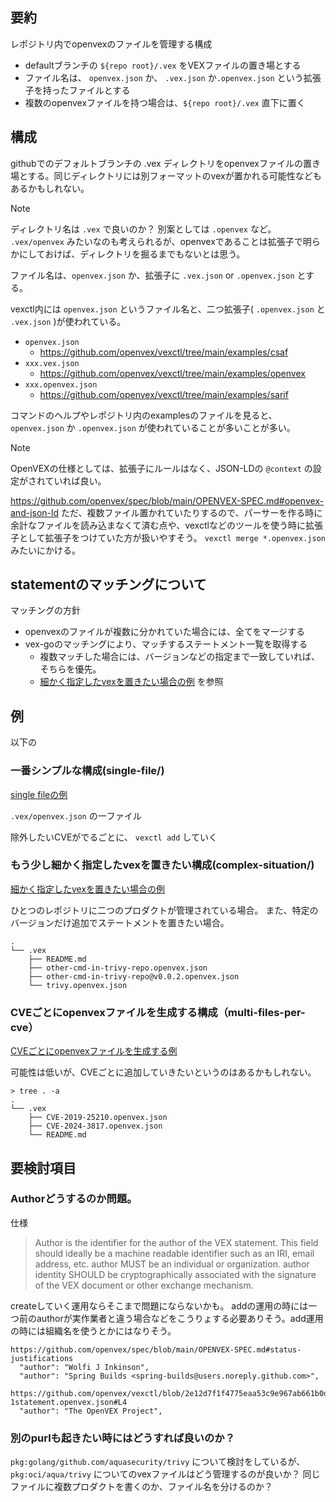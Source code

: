 ## 要約

レポジトリ内でopenvexのファイルを管理する構成

- defaultブランチの `${repo root}/.vex` をVEXファイルの置き場とする
- ファイル名は、 `openvex.json` か、 `.vex.json` か`.openvex.json` という拡張子を持ったファイルとする
- 複数のopenvexファイルを持つ場合は、`${repo root}/.vex` 直下に置く


## 構成
githubでのデフォルトブランチの .vex ディレクトリをopenvexファイルの置き場とする。同じディレクトリには別フォーマットのvexが置かれる可能性などもあるかもしれない。

> [!NOTE]
> ディレクトリ名は `.vex` で良いのか？ 別案としては `.openvex` など。
>  `.vex/openvex` みたいなのも考えられるが、openvexであることは拡張子で明らかにしておけば、ディレクトリを掘るまでもないとは思う。

ファイル名は、`openvex.json` か、拡張子に `.vex.json` or `.openvex.json` とする。

vexctl内には `openvex.json` というファイル名と、二つ拡張子( `.openvex.json` と `.vex.json` )が使われている。
- `openvex.json`
  - https://github.com/openvex/vexctl/tree/main/examples/csaf
- `xxx.vex.json`
  - https://github.com/openvex/vexctl/tree/main/examples/openvex
- `xxx.openvex.json`
  - https://github.com/openvex/vexctl/tree/main/examples/sarif

コマンドのヘルプやレポジトリ内のexamplesのファイルを見ると、`openvex.json` か `.openvex.json` が使われていることが多いことが多い。

> [!NOTE]
> OpenVEXの仕様としては、拡張子にルールはなく、JSON-LDの `@context` の設定がされていれば良い。
> 
> https://github.com/openvex/spec/blob/main/OPENVEX-SPEC.md#openvex-and-json-ld
> ただ、複数ファイル置かれていたりするので、パーサーを作る時に余計なファイルを読み込まなくて済む点や、vexctlなどのツールを使う時に拡張子として拡張子をつけていた方が扱いやすそう。  `vexctl merge *.openvex.json` みたいにかける。

## statementのマッチングについて

マッチングの方針
- openvexのファイルが複数に分かれていた場合には、全てをマージする
- vex-goのマッチングにより、マッチするステートメント一覧を取得する
  - 複数マッチした場合には、バージョンなどの指定まで一致していれば、そちらを優先。
  - [細かく指定したvexを置きたい場合の例](./complex-situation/.vex) を参照

## 例

以下の

### 一番シンプルな構成(single-file/)

[single fileの例](./single-file/.vex)

`.vex/openvex.json` の一ファイル

除外したいCVEがでるごとに、 `vexctl add` していく

### もう少し細かく指定したvexを置きたい構成(complex-situation/)

[細かく指定したvexを置きたい場合の例](./complex-situation/.vex)

ひとつのレポジトリに二つのプロダクトが管理されている場合。
また、特定のバージョンだけ追加でステートメントを置きたい場合。

```
.
└── .vex
    ├── README.md
    ├── other-cmd-in-trivy-repo.openvex.json
    ├── other-cmd-in-trivy-repo@v0.0.2.openvex.json
    └── trivy.openvex.json
```

### CVEごとにopenvexファイルを生成する構成（multi-files-per-cve）

[CVEごとにopenvexファイルを生成する例](./multi-files-per-cve/.vex)

可能性は低いが、CVEごとに追加していきたいというのはあるかもしれない。

```
> tree . -a
.
└── .vex
    ├── CVE-2019-25210.openvex.json
    ├── CVE-2024-3817.openvex.json
    └── README.md
```


## 要検討項目

### Authorどうするのか問題。

仕様
> Author is the identifier for the author of the VEX statement. This field should ideally be a machine readable identifier such as an IRI, email address, etc. author MUST be an individual or organization. author identity SHOULD be cryptographically associated with the signature of the VEX document or other exchange mechanism.

createしていく運用ならそこまで問題にならないかも。
addの運用の時には一つ前のauthorが実作業者と違う場合などをこうりょする必要ありそう。add運用の時には組織名を使うとかにはなりそう。

```
https://github.com/openvex/spec/blob/main/OPENVEX-SPEC.md#status-justifications
  "author": "Wolfi J Inkinson",
  "author": "Spring Builds <spring-builds@users.noreply.github.com>",
```

```
https://github.com/openvex/vexctl/blob/2e12d7f1f4775eaa53c9e967ab661b0dc9c96c93/examples/sarif/sample-1statement.openvex.json#L4
  "author": "The OpenVEX Project",
```

### 別のpurlも起きたい時にはどうすれば良いのか？

`pkg:golang/github.com/aquasecurity/trivy` について検討をしているが、 `pkg:oci/aqua/trivy` についてのvexファイルはどう管理するのが良いか？
同じファイルに複数プロダクトを書くのか、ファイル名を分けるのか？
